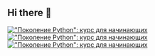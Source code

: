 ## Hi there 👋

[!["Поколение Python": курс для начинающих](https://github.com/user-attachments/assets/e191767d-35a0-454e-839d-701f5e8f7c14)](https://stepik.org/cert/2684261)
[!["Поколение Python": курс для начинающих](https://github.com/user-attachments/assets/e191767d-35a0-454e-839d-701f5e8f7c14)](https://stepik.org/cert/2684261)
[!["Поколение Python": курс для начинающих](https://github.com/user-attachments/assets/e191767d-35a0-454e-839d-701f5e8f7c14)](https://stepik.org/cert/2684261)

